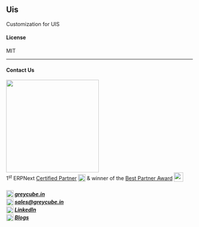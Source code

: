 ## Uis

Customization for UIS

#### License

MIT

<hr>

#### Contact Us  

<a href="https://greycube.in"><img src="https://greycube.in/files/greycube_logo09eade.jpg" width="250" height="auto"></a> <br>
1<sup>st</sup> ERPNext [Certified Partner](https://frappe.io/api/method/frappe.utils.print_format.download_pdf?doctype=Certification&name=PARTCRTF00002&format=Partner%20Certificate&no_letterhead=0&letterhead=Blank&settings=%7B%7D&_lang=en#toolbar=0)
<sub> <img src="https://greycube.in/files/certificate.svg" width="20" height="20"> </sub>
& winner of the [Best Partner Award](https://frappe.io/partners/india/greycube-technologies) <sub> <img src="https://greycube.in/files/award.svg" width="25" height="25"> </sub>

<h5>
<sub><img src="https://greycube.in/files/link.svg" width="20" height="auto"> </sub> <a href="https://greycube.in"> greycube.in</a><br>
<sub><img src="https://greycube.in/files/8665305_envelope_email_icon.svg" width="20" height="18"> </sub> <a href="mailto:sales@greycube.in"> 
 sales@greycube.in</a><br>
<sub><img src="https://greycube.in/files/linkedin1.svg" width="20" height="18"> </sub> <a href="https://www.linkedin.com/company/greycube-technologies"> LinkedIn</a><br>
<sub><img src="https://greycube.in/files/blog.svg" width="20" height="18"> </sub><a href="https://greycube.in/blog"> Blogs</a> </h5>
